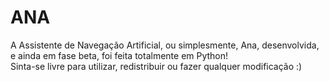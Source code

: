 # ANA
A Assistente de Navegação Artificial, ou simplesmente, Ana, desenvolvida, e ainda em fase beta, foi feita totalmente em Python!\
Sinta-se livre para utilizar, redistribuir ou fazer qualquer modificação :)
